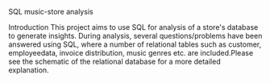 
SQL music-store analysis 

Introduction 
This project aims to use SQL for analysis of a store's database to generate insights. During analysis, several questions/problems have been answered using SQL, where a number of relational tables such as customer, employeedata, invoice distribution, music genres etc. are included.Please see the schematic of the relational database for a more detailed explanation.


